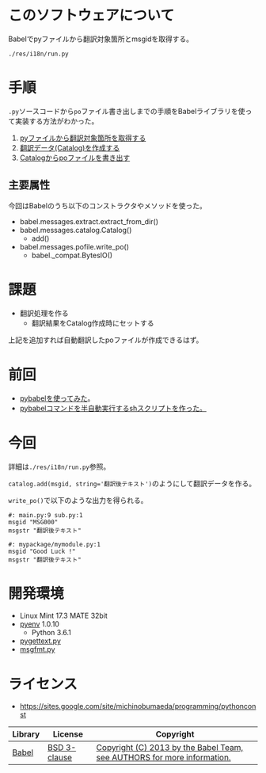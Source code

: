 ﻿# このソフトウェアについて

Babelでpyファイルから翻訳対象箇所とmsgidを取得する。

`./res/i18n/run.py`

# 手順

`.py`ソースコードから`po`ファイル書き出しまでの手順をBabelライブラリを使って実装する方法がわかった。

1. [pyファイルから翻訳対象箇所を取得する](http://babel.pocoo.org/en/latest/api/messages/extract.html#extraction-functions)
1. [翻訳データ(Catalog)を作成する](http://babel.pocoo.org/en/latest/api/messages/catalog.html)
1. [Catalogからpoファイルを書き出す](http://babel.pocoo.org/en/latest/api/messages/pofile.html)

## 主要属性

今回はBabelのうち以下のコンストラクタやメソッドを使った。

* babel.messages.extract.extract_from_dir()
* babel.messages.catalog.Catalog()
    * add()
* babel.messages.pofile.write_po()
    * babel._compat.BytesIO()

# 課題

* 翻訳処理を作る
    * 翻訳結果をCatalog作成時にセットする

上記を追加すれば自動翻訳したpoファイルが作成できるはず。

# 前回

* [pybabelを使ってみた](http://ytyaru.hatenablog.com/entry/2018/11/09/000000)。
* [pybabelコマンドを半自動実行するshスクリプトを作った。](http://ytyaru.hatenablog.com/entry/2018/11/10/000000)

# 今回

詳細は`./res/i18n/run.py`参照。

`catalog.add(msgid, string='翻訳後テキスト')`のようにして翻訳データを作る。

`write_po()`で以下のような出力を得られる。

```
#: main.py:9 sub.py:1
msgid "MSG000"
msgstr "翻訳後テキスト"

#: mypackage/mymodule.py:1
msgid "Good Luck !"
msgstr "翻訳後テキスト"
```

# 開発環境

* Linux Mint 17.3 MATE 32bit
* [pyenv](https://github.com/pylangstudy/201705/blob/master/27/Python%E5%AD%A6%E7%BF%92%E7%92%B0%E5%A2%83%E3%82%92%E7%94%A8%E6%84%8F%E3%81%99%E3%82%8B.md) 1.0.10
    * Python 3.6.1
* [pygettext.py](https://github.com/python/cpython/blob/6f0eb93183519024cb360162bdd81b9faec97ba6/Tools/i18n/pygettext.py)
* [msgfmt.py](https://github.com/python/cpython/blob/6f0eb93183519024cb360162bdd81b9faec97ba6/Tools/i18n/msgfmt.py)

# ライセンス

* https://sites.google.com/site/michinobumaeda/programming/pythonconst

Library|License|Copyright
-------|-------|---------
[Babel](https://github.com/python-babel/babel)|[BSD 3-clause](https://github.com/python-babel/babel/blob/master/LICENSE)|[Copyright (C) 2013 by the Babel Team, see AUTHORS for more information.](https://github.com/python-babel/babel/blob/master/LICENSE)
